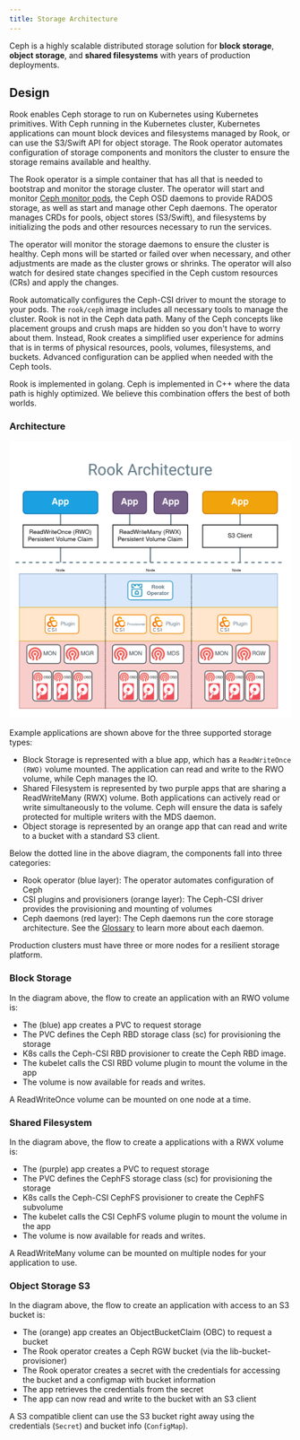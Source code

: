 ```yaml
---
title: Storage Architecture
---
```


Ceph is a highly scalable distributed storage solution for **block storage**, **object storage**, and **shared filesystems** with years of production deployments.

## Design

Rook enables Ceph storage to run on Kubernetes using Kubernetes primitives.
With Ceph running in the Kubernetes cluster, Kubernetes applications can
mount block devices and filesystems managed by Rook, or can use the S3/Swift API for object storage. The Rook operator
automates configuration of storage components and monitors the cluster to ensure the storage remains available
and healthy.

The Rook operator is a simple container that has all that is needed to bootstrap
and monitor the storage cluster. The operator will start and monitor [Ceph monitor pods](../Storage-Configuration/Advanced/ceph-mon-health.md), the Ceph OSD daemons to provide RADOS storage, as well as start and manage other Ceph daemons. The operator manages CRDs for pools, object stores (S3/Swift), and filesystems by initializing the pods and other resources necessary to run the services.

The operator will monitor the storage daemons to ensure the cluster is healthy. Ceph mons will be started or failed over when necessary, and
other adjustments are made as the cluster grows or shrinks.  The operator will also watch for desired state changes
specified in the Ceph custom resources (CRs) and apply the changes.

Rook automatically configures the Ceph-CSI driver to mount the storage to your pods.
The `rook/ceph` image includes all necessary tools to manage the cluster. Rook is not in the Ceph data path.
Many of the Ceph concepts like placement groups and crush maps
are hidden so you don't have to worry about them. Instead, Rook creates a simplified user experience for admins that is in terms
of physical resources, pools, volumes, filesystems, and buckets. Advanced configuration can be applied when needed with the Ceph tools.

Rook is implemented in golang. Ceph is implemented in C++ where the data path is highly optimized. We believe
this combination offers the best of both worlds.

### Architecture

![Rook Components on Kubernetes](ceph-storage/Rook%20High-Level%20Architecture.png)

Example applications are shown above for the three supported storage types:

- Block Storage is represented with a blue app, which has a `ReadWriteOnce (RWO)` volume mounted. The application can read and write to the RWO volume, while Ceph manages the IO.
- Shared Filesystem is represented by two purple apps that are sharing a ReadWriteMany (RWX) volume. Both applications can actively read or write simultaneously to the volume. Ceph will ensure the data is safely protected for multiple writers with the MDS daemon.
- Object storage is represented by an orange app that can read and write to a bucket with a standard S3 client.

Below the dotted line in the above diagram, the components fall into three categories:

- Rook operator (blue layer): The operator automates configuration of Ceph
- CSI plugins and provisioners (orange layer): The Ceph-CSI driver provides the provisioning and mounting of volumes
- Ceph daemons (red layer): The Ceph daemons run the core storage architecture. See the [Glossary](glossary.md#ceph) to learn more about each daemon.

Production clusters must have three or more nodes for a resilient storage platform.

### Block Storage

In the diagram above, the flow to create an application with an RWO volume is:

- The (blue) app creates a PVC to request storage
- The PVC defines the Ceph RBD storage class (sc) for provisioning the storage
- K8s calls the Ceph-CSI RBD provisioner to create the Ceph RBD image.
- The kubelet calls the CSI RBD volume plugin to mount the volume in the app
- The volume is now available for reads and writes.

A ReadWriteOnce volume can be mounted on one node at a time.

### Shared Filesystem

In the diagram above, the flow to create a applications with a RWX volume is:

- The (purple) app creates a PVC to request storage
- The PVC defines the CephFS storage class (sc) for provisioning the storage
- K8s calls the Ceph-CSI CephFS provisioner to create the CephFS subvolume
- The kubelet calls the CSI CephFS volume plugin to mount the volume in the app
- The volume is now available for reads and writes.

A ReadWriteMany volume can be mounted on multiple nodes for your application to use.

### Object Storage S3

In the diagram above, the flow to create an application with access to an S3 bucket is:

- The (orange) app creates an ObjectBucketClaim (OBC) to request a bucket
- The Rook operator creates a Ceph RGW bucket (via the lib-bucket-provisioner)
- The Rook operator creates a secret with the credentials for accessing the bucket and a configmap with bucket information
- The app retrieves the credentials from the secret
- The app can now read and write to the bucket with an S3 client

A S3 compatible client can use the S3 bucket right away using the credentials (`Secret`) and bucket info (`ConfigMap`).
